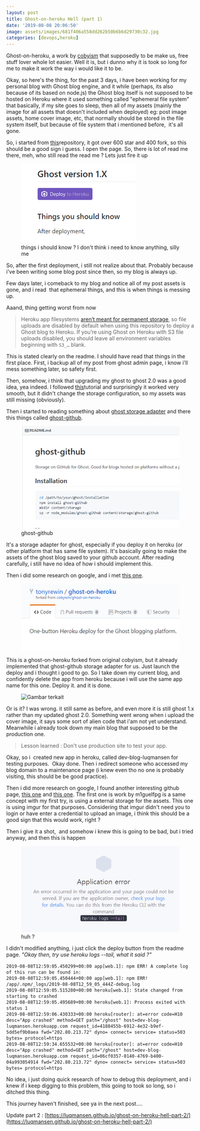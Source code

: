 ```yaml
---
layout: post
title: Ghost-on-heroku Hell (part 1)
date: '2019-08-08 20:06:50'
image: assets/images/681f406a558dd262b50b6b6d29730c32.jpg
categories: [devops,heroku]
---
```


Ghost-on-heroku, a work by [cobyism](https://github.com/cobyism/ghost-on-heroku) that supposedly to be make us, free stuff lover whole lot easier. Well it is, but i dunno why it is took so long for me to make it work the way i would like it to be.

Okay, so here's the thing, for the past 3 days, i have been working for my personal blog with Ghost blog engine, and it while (perhaps, its also because of its based on node.js) the Ghost blog itself is not supposed to be hosted on Heroku where it used something called "ephemeral file system" that basically, if my site goes to sleep, then all of my assets (mainly the image for all assets that doesn't included when deployed) eg: post image assets, home cover image, etc, that normally should be stored in the file system itself, but because of file system that i mentioned before, &nbsp;it's all gone.

So, i started from [this](https://github.com/cobyism/ghost-on-heroku)repository, it got over 600 star and 400 fork, so this should be a good sign i guess. I open the page. So, there is lot of read me there, meh, who still read the read me ? Lets just fire it up

<!--kg-card-begin: image--><figure class="kg-card kg-image-card kg-card-hascaption"><img src="/assets/images/silly-me.png" class="kg-image"><figcaption>things i should know ? I don't think i need to know anything, silly me</figcaption></figure><!--kg-card-end: image-->

So, after the first deployment, i still not realize about that. Probably because i've been writing some blog post since then, so my blog is always up.

Few days later, i comeback to my blog and notice all of my post assets is gone, and i read &nbsp;that ephemeral things, and this is when things is messing up.

Aaand, thing getting worst from now

> Heroku app filesystems [aren’t meant for permanent storage](https://devcenter.heroku.com/articles/dynos#ephemeral-filesystem), so file uploads are disabled by default when using this repository to deploy a Ghost blog to Heroku. If you’re using Ghost on Heroku with S3 file uploads disabled, you should leave all environment variables beginning with `S3_…` blank.

This is stated clearly on the readme. I should have read that things in the first place. First, i backup all of my post from ghost admin page, i know i'll mess something later, so safety first.

Then, somehow, i think that upgrading my ghost to ghost 2.0 was a good idea, yea indeed. I followed [this](https://www.initialapps.com/upgrading-to-ghost-2-0-on-heroku/)tutorial and surprisingly it worked very smooth, but it didn't change the storage configuration, so my assets was still missing (obviously).

Then i started to reading something about [ghost storage adapter](https://ghost.org/docs/concepts/storage-adapters/) and there this things called [ghost-github](https://github.com/ifvictr/ghost-github).

<!--kg-card-begin: image--><figure class="kg-card kg-image-card kg-card-hascaption"><img src="/assets/images/ghost-gitub.png" class="kg-image"><figcaption>ghost-github</figcaption></figure><!--kg-card-end: image-->

It's a storage adapter for ghost, especially if you deploy it on heroku (or other platform that has same file system). It's basically going to make the assets of the ghost blog saved to your github account. After reading carefully, i still have no idea of how i should implement this.

Then i did some research on google, and i met [this one](https://github.com/tonyrewin/ghost-on-heroku).

<!--kg-card-begin: image--><figure class="kg-card kg-image-card"><img src="/assets/images/tonyerwin.png" class="kg-image"></figure><!--kg-card-end: image-->

This is a ghost-on-heroku forked from original cobyism, but it already implemented that ghost-github storage adapter for us. Just launch the deploy and i thought i good to go. So I take down my current blog, and confidently delete the app from heroku because i will use the same app name for this one. Deploy it. and it is done.

<!--kg-card-begin: image--><figure class="kg-card kg-image-card"><img src="https://trinities.org/blog/wp-content/uploads/finally.jpg" class="kg-image" alt="Gambar terkait"></figure><!--kg-card-end: image-->

Or is it? I was wrong. it still same as before, and even more it is still ghost 1.x rather than my updated ghost 2.0. Something went wrong when i upload the cover image, it says some sort of alien code that i'am not yet understand. Meanwhile i already took down my main blog that supposed to be the production one.

> Lesson learned : Don't use production site to test your app.

Okay, so i &nbsp;created new app in heroku, called dev-blog-luqmansen for testing purposes. &nbsp;Okay done. Then i redirect someone who accessed my blog domain to a maintenance page (i knew even tho no one is probably visiting, this should be be good practice).

Then i did more research on google, I found another interesting github page, [this one](https://github.com/m1guelpf/ghost-heroku) and [this one](https://elements.heroku.com/buttons/intellectualjuggernaut/ghost-on-heroku-google-drive). The first one is work by m1guelfpg is a same concept with my first try, is using a external storage for the assets. This one is using imgur for that purposes. Considering that imgur didn't need you to login or have enter a credential to upload an image, i think this should be a good sign that this would work, right ?

Then i give it a shot, &nbsp;and somehow i knew this is going to be bad, but i tried anyway, and then this is happen

<!--kg-card-begin: image--><figure class="kg-card kg-image-card kg-card-hascaption"><img src="/assets/images/heroku-app-error.png" class="kg-image"><figcaption>huh ?</figcaption></figure><!--kg-card-end: image-->

I didn't modified anything, i just click the deploy button from the readme page. _"Okay then, try use heroku logs --tail, what it said ?"_

<!--kg-card-begin: markdown-->

    2019-08-08T12:59:05.450299+00:00 app[web.1]: npm ERR! A complete log of this run can be found in:
    2019-08-08T12:59:05.450444+00:00 app[web.1]: npm ERR! /app/.npm/_logs/2019-08-08T12_59_05_444Z-debug.log
    2019-08-08T12:59:05.515280+00:00 heroku[web.1]: State changed from starting to crashed
    2019-08-08T12:59:05.495689+00:00 heroku[web.1]: Process exited with status 1
    2019-08-08T12:59:06.430333+00:00 heroku[router]: at=error code=H10 desc="App crashed" method=GET path="/ghost" host=dev-blog-luqmansen.herokuapp.com request_id=4188455b-6912-4e32-b9ef-5dd5ef9b0aea fwd="202.80.213.72" dyno= connect= service= status=503 bytes= protocol=https
    2019-08-08T12:59:34.655532+00:00 heroku[router]: at=error code=H10 desc="App crashed" method=GET path="/ghost" host=dev-blog-luqmansen.herokuapp.com request_id=06cf0357-0140-4769-b400-04a993054914 fwd="202.80.213.72" dyno= connect= service= status=503 bytes= protocol=https

<!--kg-card-end: markdown-->

No idea, i just doing quick research of how to debug this deployment, and i knew if i keep digging to this problem, this going to took so long, so i ditched this thing.

This journey haven't finished, see ya in the next post....

Update part 2 : [https://luqmansen.github.io/ghost-on-heroku-hell-part-2/](https://luqmansen.github.io/ghost-on-heroku-hell-part-2/)

